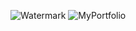 ![Watermark](https://github.com/user-attachments/assets/a0fcfdd1-bd95-4147-ad31-35901bf87618)
![MyPortfolio](https://github.com/user-attachments/assets/ae963090-c0d2-4925-a515-5245a9a7aadb)
